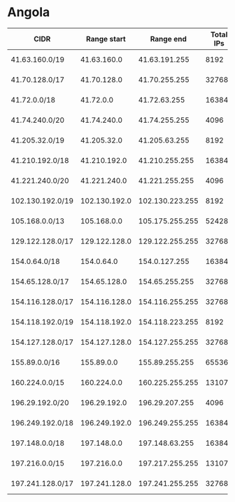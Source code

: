 # Angola

CIDR               | Range start     | Range end       | Total IPs  | Assign date | Owner
------------------ | --------------- | --------------- | ---------- | ----------- | -----
41.63.160.0/19     | 41.63.160.0     | 41.63.191.255   | 8192       | 2010-12-01  | 
41.70.128.0/17     | 41.70.128.0     | 41.70.255.255   | 32768      | 2010-06-04  | 
41.72.0.0/18       | 41.72.0.0       | 41.72.63.255    | 16384      | 2009-11-05  | 
41.74.240.0/20     | 41.74.240.0     | 41.74.255.255   | 4096       | 2010-09-30  | 
41.205.32.0/19     | 41.205.32.0     | 41.205.63.255   | 8192       | 2006-09-27  | 
41.210.192.0/18    | 41.210.192.0    | 41.210.255.255  | 16384      | 2007-07-10  | 
41.221.240.0/20    | 41.221.240.0    | 41.221.255.255  | 4096       | 2007-01-23  | 
102.130.192.0/19   | 102.130.192.0   | 102.130.223.255 | 8192       | 2018-09-17  | 
105.168.0.0/13     | 105.168.0.0     | 105.175.255.255 | 524288     | 2012-12-13  | 
129.122.128.0/17   | 129.122.128.0   | 129.122.255.255 | 32768      | 2015-10-08  | 
154.0.64.0/18      | 154.0.64.0      | 154.0.127.255   | 16384      | 2013-07-18  | 
154.65.128.0/17    | 154.65.128.0    | 154.65.255.255  | 32768      | 2013-10-02  | 
154.116.128.0/17   | 154.116.128.0   | 154.116.255.255 | 32768      | 2014-08-26  | 
154.118.192.0/19   | 154.118.192.0   | 154.118.223.255 | 8192       | 2014-12-31  | 
154.127.128.0/17   | 154.127.128.0   | 154.127.255.255 | 32768      | 2014-02-26  | 
155.89.0.0/16      | 155.89.0.0      | 155.89.255.255  | 65536      | 2015-06-15  | 
160.224.0.0/15     | 160.224.0.0     | 160.225.255.255 | 131072     | 2014-08-28  | 
196.29.192.0/20    | 196.29.192.0    | 196.29.207.255  | 4096       | 2000-07-24  | 
196.249.192.0/18   | 196.249.192.0   | 196.249.255.255 | 16384      | 2016-01-20  | 
197.148.0.0/18     | 197.148.0.0     | 197.148.63.255  | 16384      | 2012-07-02  | 
197.216.0.0/15     | 197.216.0.0     | 197.217.255.255 | 131072     | 2012-02-24  | 
197.241.128.0/17   | 197.241.128.0   | 197.241.255.255 | 32768      | 2012-05-08  | 
